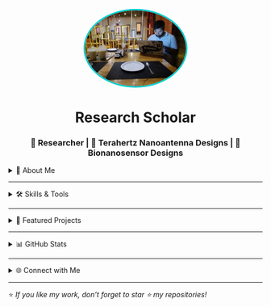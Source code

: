<!-- Profile Picture -->
<p align="center">
  <img src="https://github.com/bsharan-lab/bsharan-lab.github.io/blob/main/Sharan.jpeg" alt="Bhagwati Sharan" width="200" style="border-radius:50%; border: 3px solid #00CED1;">
</p>

<h1 align="center"> Research Scholar
<h3 align="center">🔬 Researcher | 📡 Terahertz Nanoantenna Designs | 🧪 Bionanosensor Designs</h3>
</p>


<details>
<summary>🚀 About Me</summary>
<br>

- 🎓 Researcher in **Terahertz Antenna Design** & **Biosensors**  
- 💻 Passionate about **COMSOL**, **CST Studio**, **ADS**, and **HFSS**  
- 📚 Currently exploring **Deep Learning** for biomedical applications  
- ✨ Dedicated to merging **healthcare** and **technology** for impactful innovations  

</details>

---


<details>
<summary>🛠 Skills & Tools</summary>
<br>

**💻 Programming:** Python, MATLAB  
**🛰 Simulation Tools:** CST Studio, COMSOL Multiphysics, ADS Software, HFSS Software  
**📡 Technologies:** Antenna Design, Channel Modeling, Biosensing, SPR Sensors  

</details>

---


<details>
<summary>📂 Featured Projects</summary>
<br>

🔹 [**Terahertz SRR Biosensor for Cardiac Biomarker Detection**](https://github.com/yourusername/project-link)  
🔹 [**Surface Plasmon Resonance-Based Biosensor Simulation**](https://github.com/yourusername/project-link)  
🔹 [**MIMO Antenna Channel Capacity Analysis**](https://github.com/yourusername/project-link)  

</details>

---

<details>
<summary>📊 GitHub Stats</summary>
<br>

<p align="center">
  <img src="https://github-readme-stats.vercel.app/api?username=yourusername&show_icons=true&theme=radical&hide_border=true" alt="GitHub Stats">
  <img src="https://github-readme-stats.vercel.app/api/top-langs/?username=yourusername&layout=compact&theme=radical&hide_border=true" alt="Top Languages">
</p>

</details>

---

<details>
<summary>🌐 Connect with Me</summary>
<br>

<p align="center">
  <a href="https://linkedin.com/in/bhagwati-sharan"><img src="https://img.shields.io/badge/-LinkedIn-0077B5?style=for-the-badge&logo=Linkedin&logoColor=white" alt="LinkedIn"></a>
  <a href="mailto:bhagwati.sharan001@gmail.com"><img src="https://img.shields.io/badge/-Gmail-D14836?style=for-the-badge&logo=Gmail&logoColor=white" alt="Gmail"></a>
  <a href="mailto:bhagwati.sharan001@ieee.org"><img src="https://img.shields.io/badge/-IEEE-00629B?style=for-the-badge&logo=IEEE&logoColor=white" alt="IEEE Email"></a>
</p>

</details>

---

⭐ *If you like my work, don’t forget to star ⭐ my repositories!*
